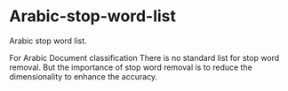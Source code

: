 # Arabic-stop-word-list
Arabic  stop word list.


For Arabic Document  classification There is no standard list for stop word removal.
But the importance of  stop word  removal is to reduce the dimensionality to enhance the accuracy.

